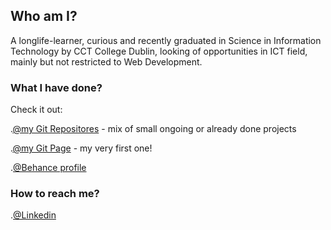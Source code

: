 ## Who am I?

A longlife-learner, curious and recently graduated in Science in Information Technology by CCT College Dublin, looking of opportunities in ICT field, mainly but not restricted to Web Development.

### What I have done?

Check it out: 

.[@my Git Repositores](https://github.com/jennifer-magpantay?tab=repositories) - mix of small ongoing or already done projects

.[@my Git Page](https://jennifer-magpantay.github.io/OpenApp_Bootstrap/) - my very first one!

.[@Behance profile](https://www.behance.net/jennifer_magpantay)


### How to reach me?

.[@Linkedin](https://www.linkedin.com/in/jennifermagpantay/)
 


